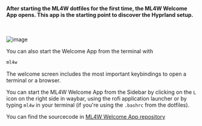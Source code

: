 <div class="tip custom-block" style="padding-top: 20px; padding-bottom: 20px;">

**After starting the ML4W dotfiles for the first time, the ML4W Welcome App opens. This app is the starting point to discover the Hyprland setup.**

</div>

![image](/welcome.jpg)

You can also start the Welcome App from the terminal with 

```sh
ml4w
```
The welcome screen includes the most important keybindings to open a terminal or a browser.

You can start the ML4W Welcome App from the Sidebar by clicking on the `L` icon on the right side in waybar, using the rofi application launcher or by typing `ml4w` in your terminal (if you're using the `.bashrc` from the dotfiles).

You can find the sourcecode in [ML4W Welcome App repository](https://github.com/mylinuxforwork/dotfiles-welcome)

